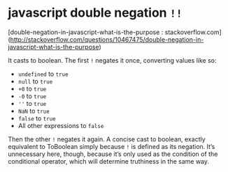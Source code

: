 # javascript double negation `!!`

[double-negation-in-javascript-what-is-the-purpose : stackoverflow.com] (http://stackoverflow.com/questions/10467475/double-negation-in-javascript-what-is-the-purpose)

It casts to boolean. The first `!` negates it once, converting values like so:

- `undefined` to `true`
- `null` to `true`
- `+0` to `true`
- `-0` to `true`
- `''` to `true`
- `NaN` to `true`
- `false` to `true`
- All other expressions to `false`

Then the other `!` negates it again. A concise cast to boolean, exactly equivalent to ToBoolean simply because `!` is defined as its negation. It’s unnecessary here, though, because it’s only used as the condition of the conditional operator, which will determine truthiness in the same way.
